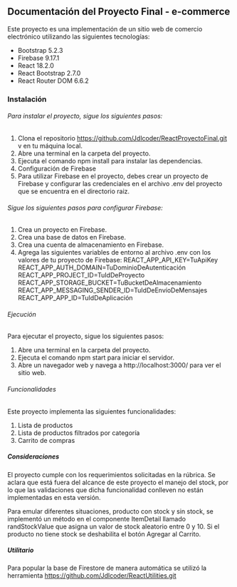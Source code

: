 ## Documentación del Proyecto Final - e-commerce
Este proyecto es una implementación de un sitio web de comercio electrónico utilizando las siguientes tecnologías:

* Bootstrap 5.2.3
* Firebase 9.17.1
* React 18.2.0
* React Bootstrap 2.7.0
* React Router DOM 6.6.2

### Instalación
###### Para instalar el proyecto, sigue los siguientes pasos:

1. Clona el repositorio https://github.com/Jdlcoder/ReactProyectoFinal.git v en tu máquina local.
2. Abre una terminal en la carpeta del proyecto.
3. Ejecuta el comando npm install para instalar las dependencias.
4. Configuración de Firebase
5. Para utilizar Firebase en el proyecto, debes crear un proyecto de Firebase y configurar las credenciales en el archivo .env del proyecto que se encuentra en el directorio raiz. 

###### Sigue los siguientes pasos para configurar Firebase:

1. Crea un proyecto en Firebase.
2. Crea una base de datos en Firebase.
3. Crea una cuenta de almacenamiento en Firebase.
4. Agrega las siguientes variables de entorno al archivo .env con los valores de tu proyecto de Firebase:
REACT_APP_API_KEY=TuApiKey
REACT_APP_AUTH_DOMAIN=TuDominioDeAutenticación
REACT_APP_PROJECT_ID=TuIdDeProyecto
REACT_APP_STORAGE_BUCKET=TuBucketDeAlmacenamiento
REACT_APP_MESSAGING_SENDER_ID=TuIdDeEnvíoDeMensajes
REACT_APP_APP_ID=TuIdDeAplicación


###### Ejecución
Para ejecutar el proyecto, sigue los siguientes pasos:

1. Abre una terminal en la carpeta del proyecto.
2. Ejecuta el comando npm start para iniciar el servidor.
3. Abre un navegador web y navega a http://localhost:3000/ para ver el sitio web.

###### Funcionalidades
Este proyecto implementa las siguientes funcionalidades:

1. Lista de productos
2. Lista de productos filtrados por categoría
3. Carrito de compras

##### Consideraciones

El proyecto cumple con los requerimientos solicitadas en la rúbrica. Se aclara que está fuera del alcance de este proyecto el manejo del stock, por lo que las validaciones que dicha funcionalidad conlleven no están implementadas en esta versión.

Para emular diferentes situaciones, producto con stock y sin stock, se implementó un método en el componente ItemDetail llamado randStockValue que asigna un valor de stock aleatorio entre 0 y 10. Si el producto no tiene stock se deshabilita el botón Agregar al Carrito.

##### Utilitario

Para popular la base de Firestore de manera automática se utilizó la herramienta https://github.com/Jdlcoder/ReactUtilities.git
